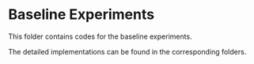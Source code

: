 # Baseline Experiments

This folder contains codes for the baseline experiments.

The detailed implementations can be found in the corresponding folders.

